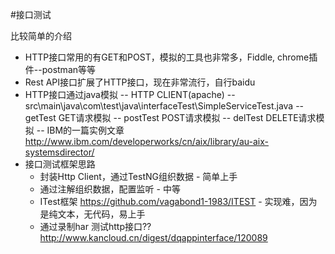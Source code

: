 #接口测试

比较简单的介绍
- HTTP接口常用的有GET和POST，模拟的工具也非常多，Fiddle, chrome插件--postman等等
- Rest API接口扩展了HTTP接口，现在非常流行，自行baidu
- HTTP接口通过java模拟 -- HTTP CLIENT(apache)
    -- src\main\java\com\test\java\interfaceTest\SimpleServiceTest.java
        -- getTest GET请求模拟
        -- postTest POST请求模拟
        -- delTest DELETE请求模拟
        -- IBM的一篇实例文章 http://www.ibm.com/developerworks/cn/aix/library/au-aix-systemsdirector/
- 接口测试框架思路
    - 封装Http Client，通过TestNG组织数据 - 简单上手
    - 通过注解组织数据，配置监听 - 中等
    - ITest框架 https://github.com/vagabond1-1983/ITEST - 实现难，因为是纯文本，无代码，易上手
    - 通过录制har 测试http接口?? http://www.kancloud.cn/digest/dqappinterface/120089